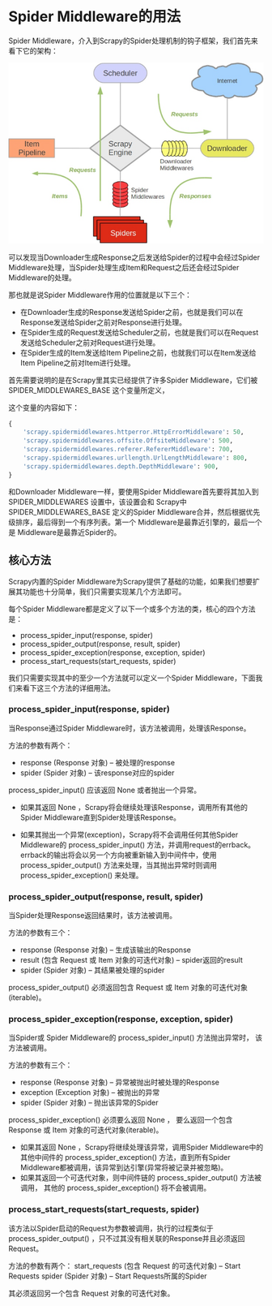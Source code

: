 # Spider Middleware的用法

Spider Middleware，介入到Scrapy的Spider处理机制的钩子框架，我们首先来看下它的架构：

![](./assets/2017-07-29-11-06-50.jpg)

可以发现当Downloader生成Response之后发送给Spider的过程中会经过Spider Middleware处理，当Spider处理生成Item和Request之后还会经过Spider Middleware的处理。

那也就是说Spider Middleware作用的位置就是以下三个：
* 在Downloader生成的Response发送给Spider之前，也就是我们可以在Response发送给Spider之前对Response进行处理。
* 在Spider生成的Request发送给Scheduler之前，也就是我们可以在Request发送给Scheduler之前对Request进行处理。
* 在Spider生成的Item发送给Item Pipeline之前，也就我们可以在Item发送给Item Pipeline之前对Item进行处理。

首先需要说明的是在Scrapy里其实已经提供了许多Spider Middleware，它们被SPIDER_MIDDLEWARES_BASE 这个变量所定义，

这个变量的内容如下：

```python
{
    'scrapy.spidermiddlewares.httperror.HttpErrorMiddleware': 50,
    'scrapy.spidermiddlewares.offsite.OffsiteMiddleware': 500,
    'scrapy.spidermiddlewares.referer.RefererMiddleware': 700,
    'scrapy.spidermiddlewares.urllength.UrlLengthMiddleware': 800,
    'scrapy.spidermiddlewares.depth.DepthMiddleware': 900,
}
```

和Downloader Middleware一样，要使用Spider Middleware首先要将其加入到SPIDER_MIDDLEWARES 设置中，该设置会和 Scrapy中 SPIDER_MIDDLEWARES_BASE  定义的Spider Middleware合并，然后根据优先级排序，最后得到一个有序列表。第一个 Middleware是最靠近引擎的，最后一个是 Middleware是最靠近Spider的。

## 核心方法

Scrapy内置的Spider Middleware为Scrapy提供了基础的功能，如果我们想要扩展其功能也十分简单，我们只需要实现某几个方法即可。

每个Spider Middleware都是定义了以下一个或多个方法的类，核心的四个方法是：
* process_spider_input(response, spider)
* process_spider_output(response, result, spider)
* process_spider_exception(response, exception, spider)
* process_start_requests(start_requests, spider)

我们只需要实现其中的至少一个方法就可以定义一个Spider Middleware，下面我们来看下这三个方法的详细用法。

### process_spider_input(response, spider)

当Response通过Spider Middleware时，该方法被调用，处理该Response。

方法的参数有两个：
* response (Response 对象) – 被处理的response
* spider (Spider 对象) – 该response对应的spider

process_spider_input() 应该返回 None 或者抛出一个异常。

* 如果其返回 None ，Scrapy将会继续处理该Response，调用所有其他的Spider Middleware直到Spider处理该Response。

* 如果其抛出一个异常(exception)，Scrapy将不会调用任何其他Spider Middleware的 process_spider_input() 方法，并调用request的errback。 errback的输出将会以另一个方向被重新输入到中间件中，使用 process_spider_output() 方法来处理，当其抛出异常时则调用 process_spider_exception() 来处理。

### process_spider_output(response, result, spider)

当Spider处理Response返回结果时，该方法被调用。

方法的参数有三个：
* response (Response 对象) – 生成该输出的Response
* result (包含 Request 或 Item 对象的可迭代对象) – spider返回的result
* spider (Spider 对象) – 其结果被处理的spider

process_spider_output() 必须返回包含 Request 或 Item 对象的可迭代对象(iterable)。

### process_spider_exception(response, exception, spider)

当Spider或 Spider Middleware的 process_spider_input() 方法抛出异常时， 该方法被调用。

方法的参数有三个：

* response (Response 对象) – 异常被抛出时被处理的Response
* exception (Exception 对象) – 被抛出的异常
* spider (Spider 对象) – 抛出该异常的Spider

process_spider_exception() 必须要么返回 None ， 要么返回一个包含 Response 或 Item 对象的可迭代对象(iterable)。

* 如果其返回 None ，Scrapy将继续处理该异常，调用Spider Middleware中的其他中间件的 process_spider_exception() 方法，直到所有Spider Middleware都被调用，该异常到达引擎(异常将被记录并被忽略)。
* 如果其返回一个可迭代对象，则中间件链的 process_spider_output() 方法被调用， 其他的 process_spider_exception() 将不会被调用。

### process_start_requests(start_requests, spider)

该方法以Spider启动的Request为参数被调用，执行的过程类似于 process_spider_output() ，只不过其没有相关联的Response并且必须返回Request。

方法的参数有两个：
start_requests (包含 Request 的可迭代对象) – Start Requests
spider (Spider 对象) – Start Requests所属的Spider

其必须返回另一个包含 Request 对象的可迭代对象。
